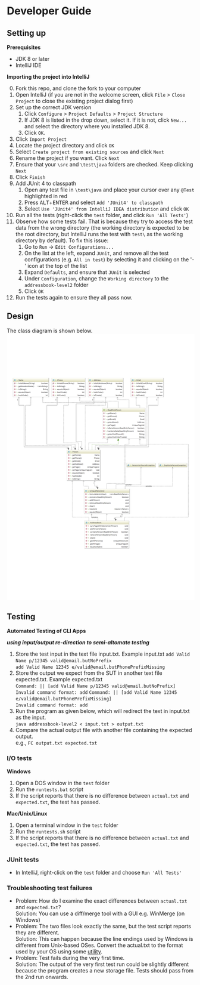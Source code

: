 # Developer Guide

## Setting up

**Prerequisites**

* JDK 8 or later 
* IntelliJ IDE

**Importing the project into IntelliJ**

0. Fork this repo, and clone the fork to your computer
1. Open IntelliJ (if you are not in the welcome screen, click `File` > `Close Project` to close the existing project dialog first)
2. Set up the correct JDK version
   1. Click `Configure` > `Project Defaults` > `Project Structure`
   2. If JDK 8 is listed in the drop down, select it. If it is not, click `New...` and select the directory where you installed JDK 8.
   3. Click `OK`.
3. Click `Import Project`
4. Locate the project directory and click `OK`
5. Select `Create project from existing sources` and click `Next`
6. Rename the project if you want. Click `Next`
7. Ensure that your `\src` and `\test\java` folders are checked. Keep clicking `Next`
8. Click `Finish`
9. Add JUnit 4 to classpath
   1. Open any test file in `\test\java` and place your cursor over any `@Test` highlighted in red
   2. Press <kbd>ALT</kbd>+<kbd>ENTER</kbd> and select `Add 'JUnit4' to classpath`
   3. Select `Use 'JUnit4' from IntelliJ IDEA distribution` and click `OK`
10. Run all the tests (right-click the `test` folder, and click `Run 'All Tests'`)
11. Observe how some tests fail. That is because they try to access the test data from the wrong directory (the working directory is expected to be the root directory, but IntelliJ runs the test with `test\` as the working directory by default). To fix this issue:
    1. Go to `Run` -> `Edit Configurations...`
    2. On the list at the left, expand `JUnit`, and remove all the test configurations (e.g. `All in test`) by selecting it and clicking on the '-' icon at the top of the list
    3. Expand `Defaults`, and ensure that `JUnit` is selected
    4. Under `Configuration`, change the `Working directory` to the `addressbook-level2` folder
    5. Click `OK`
12. Run the tests again to ensure they all pass now.

## Design
The class diagram is shown below.
<img src="images/UpdatedmainClassDiagram.png"/>

## Testing

**Automated Testing of CLI Apps**<br>

***using input/output re-direction to semi-altomate testing***

1. Store the test input in the text file input.txt.
    Example input.txt
   `add Valid Name p/12345 valid@email.butNoPrefix`<br>
   `add Valid Name 12345 e/valid@email.butPhonePrefixMissing`
2. Store the output we expect from the SUT in another text file expected.txt.
   Example expected.txt<br>
   `Command: || [add Valid Name p/12345 valid@email.butNoPrefix]`<br>
   `Invalid command format: add`
   `Command: || [add Valid Name 12345 e/valid@email.butPhonePrefixMissing]`<br>
   `Invalid command format: add` 
3. Run the program as given below, which will redirect the text in input.txt as the input.<br>
     `java addressbook-level2 < input.txt > output.txt`
4. Compare the actual output file with another file containing the expected output.<br>
     e.g., `FC output.txt expected.txt`

### I/O tests

**Windows**

1. Open a DOS window in the `test` folder
2. Run the `runtests.bat` script
3. If the script reports that there is no difference between `actual.txt` and `expected.txt`, 
   the test has passed.

**Mac/Unix/Linux**

1. Open a terminal window in the `test` folder
2. Run the `runtests.sh` script
3. If the script reports that there is no difference between `actual.txt` and `expected.txt`, 
   the test has passed.

### JUnit tests

* In IntelliJ, right-click on the `test` folder and choose `Run 'All Tests'`

### Troubleshooting test failures

* Problem: How do I examine the exact differences between `actual.txt` and `expected.txt`?<br>
  Solution: You can use a diff/merge tool with a GUI e.g. WinMerge (on Windows)
* Problem: The two files look exactly the same, but the test script reports they are different.<br>
  Solution: This can happen because the line endings used by Windows is different from Unix-based
  OSes. Convert the actual.txt to the format used by your OS using some [utility](https://kb.iu.edu/d/acux).
* Problem: Test fails during the very first time.<br>
  Solution: The output of the very first test run could be slightly different because the program
  creates a new storage file. Tests should pass from the 2nd run onwards.
